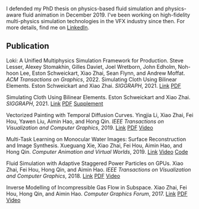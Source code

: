 I defended my PhD thesis on physics-based fluid simulation and physics-aware fluid animation in December 2019. I've been working on high-fidelity multi-physics simulation technologies in the VFX industry since then. For more details, find me on [LinkedIn](https://www.linkedin.com/in/zhai-xiao/).

## Publication

Loki: A Unified Multiphysics Simulation Framework for Production. Steve Lesser, Alexey Stomakhin, Gilles Daviet, Joel Wretborn, John Edholm, Noh-hoon Lee, Eston Schweickart, Xiao Zhai, Sean Flynn, and Andrew Moffat. *ACM Transactions on Graphics*, 2022. Simulating Cloth Using Bilinear Elements. Eston Schweickart and Xiao Zhai. *SIGGRAPH*, 2021.
[Link](https://dl.acm.org/doi/abs/10.1145/3528223.3530058) [PDF](http://alexey.stomakhin.com/research/siggraph2022_loki.pdf)

Simulating Cloth Using Bilinear Elements. Eston Schweickart and Xiao Zhai. *SIGGRAPH*, 2021.
[Link](https://dl.acm.org/doi/10.1145/3450623.3464675) [PDF](/assets/publication/%5B2021%5D%5BSIGGRAPH%5DSimulating%20Cloth%20Using%20Bilinear%20Elements.pdf) [Supplement](/assets/publication/%5B2021%5D%5BSIGGRAPH%5D%5BSupplement%5DSimulating%20Cloth%20Using%20Bilinear%20Elements.pdf)

Vectorized Painting with Temporal Diffusion Curves. Yingjia Li, Xiao Zhai, Fei Hou, Yawen Liu, Aimin Hao, and Hong Qin. *IEEE Transactions on Visualization and Computer Graphics*, 2019.
[Link](https://ieeexplore.ieee.org/document/8765801) [PDF](/assets/publication/%5B2019%5D%5BTVCG%5DVectorized%20Painting%20with%20Temporal%20Diffusion%20Curves.pdf) [Video](https://youtu.be/pQvwzhqtNq8)

Multi-Task Learning on Monocular Water Images: Surface Reconstruction and Image Synthesis. Xueguang Xie, Xiao Zhai, Fei Hou, Aimin Hao, and Hong Qin. *Computer Animation and Virtual Worlds*, 2019.
[Link](https://onlinelibrary.wiley.com/doi/10.1002/cav.1896) [Video](https://youtu.be/fwHSEZtKHBY) [Code](https://github.com/zhai-xiao/Water-Surface-Reconstruction-and-Image-Synthesis)

Fluid Simulation with Adaptive Staggered Power Particles on GPUs. Xiao Zhai, Fei Hou, Hong Qin, and Aimin Hao. *IEEE Transactions on Visualization and Computer Graphics*, 2018.
[Link](https://ieeexplore.ieee.org/document/8573859) [PDF](/assets/publication/%5B2018%5D%5BTVCG%5DFluid%20Simulation%20with%20Adaptive%20Staggered%20Power%20Particles%20on%20GPUs.pdf) [Video](https://youtu.be/RseHJhQamTQ)

Inverse Modelling of Incompressible Gas Flow in Subspace. Xiao Zhai, Fei Hou, Hong Qin, and Aimin Hao. *Computer Graphics Forum*, 2017.
[Link](http://onlinelibrary.wiley.com/wol1/doi/10.1111/cgf.12861/abstract) [PDF](/assets/publication/%5B2016%5D%5BCGF%5DInverse%20Modelling%20of%20Incompressible%20Gas%20Flow%20in%20Subspace.pdf) [Video](https://youtu.be/nzJuTha9xy8)